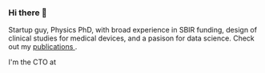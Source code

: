 ### Hi there 👋
Startup guy, Physics PhD, with broad experience in SBIR funding, design of clinical studies for medical devices, and a pasison for data science.
Check out my <a href='https://scholar.google.com/citations?user=_5nifR4AAAAJ&hl=en&oi=sra'> publications </a>.
<p>
I'm the CTO at <a href='https://wearshade.com> Shade </a>,
  the world's leading wearable UV detector company.</p>


<!--
**pdksu/pdksu** is a ✨ _special_ ✨ repository because its `README.md` (this file) appears on your GitHub profile. />

